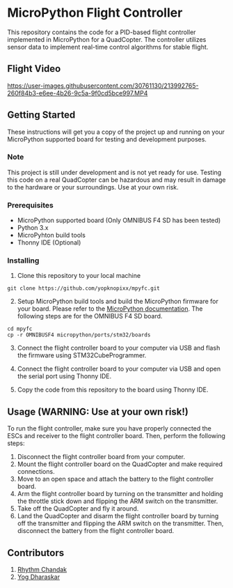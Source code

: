 # MicroPython Flight Controller

This repository contains the code for a PID-based flight controller implemented in MicroPython for a QuadCopter. The controller utilizes sensor data to implement real-time control algorithms for stable flight.

## Flight Video


https://user-images.githubusercontent.com/30761130/213992765-260f84b3-e6ee-4b26-9c5a-9f0cd5bce997.MP4



## Getting Started

These instructions will get you a copy of the project up and running on your MicroPython supported board for testing and development purposes.

### Note
This project is still under development and is not yet ready for use. Testing this code on a real QuadCopter can be hazardous and may result in damage to the hardware or your surroundings. Use at your own risk.

### Prerequisites

- MicroPython supported board (Only OMNIBUS F4 SD has been tested)
- Python 3.x
- MicroPyhton build tools
- Thonny IDE (Optional)

### Installing

1. Clone this repository to your local machine
```
git clone https://github.com/yopknopixx/mpyfc.git
```
2. Setup MicroPython build tools and build the MicroPython firmware for your board. Please refer to the [MicroPython documentation](https://docs.micropython.org/en/latest/develop/gettingstarted.html). The following steps are for the OMNIBUS F4 SD board.
```
cd mpyfc
cp -r OMNIBUSF4 micropython/ports/stm32/boards
```

3. Connect the flight controller board to your computer via USB and flash the firmware using STM32CubeProgrammer.

4. Connect the flight controller board to your computer via USB and open the serial port using Thonny IDE.

5. Copy the code from this repository to the board using Thonny IDE.

## Usage (WARNING: Use at your own risk!)

To run the flight controller, make sure you have properly connected the ESCs and receiver to the flight controller board. Then, perform the following steps:

1. Disconnect the flight controller board from your computer.
2. Mount the flight controller board on the QuadCopter and make required connections.
3. Move to an open space and attach the battery to the flight controller board.
4. Arm the flight controller board by turning on the transmitter and holding the throttle stick down and flipping the ARM switch on the transmitter.
5. Take off the QuadCopter and fly it around.
6. Land the QuadCopter and disarm the flight controller board by turning off the transmitter and flipping the ARM switch on the transmitter. Then, disconnect the battery from the flight controller board.

## Contributors
1. [Rhythm Chandak](https://www.linkedin.com/in/rhythm-chandak-89a386168/)
2. [Yog Dharaskar](https://www.linkedin.com/in/yog-dharaskar/)